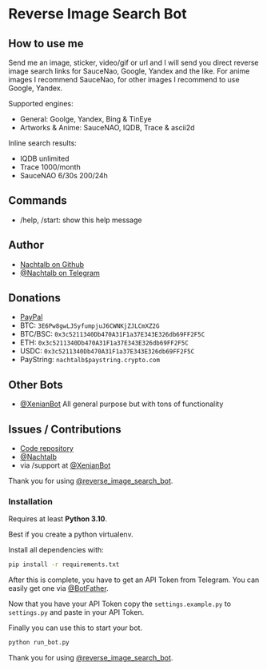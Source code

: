 # Reverse Image Search Bot

## How to use me

Send me an image, sticker, video/gif or url and I will send you direct reverse
image search links for SauceNao, Google, Yandex and the like. For anime images
I recommend SauceNao, for other images I recommend to use Google, Yandex.

Supported engines:

- General: Goolge, Yandex, Bing & TinEye
- Artworks & Anime: SauceNAO, IQDB, Trace & ascii2d

Inline search results:

- IQDB unlimited
- Trace 1000/month
- SauceNAO 6/30s 200/24h

## Commands

- /help, /start: show this help message

## Author

- [Nachtalb on Github](https://github.com/Nachtalb)
- [@Nachtalb on Telegram](https://t.me/Nachtalb)

## Donations

- [PayPal](https://paypal.me/Espig)
- BTC: `3E6Pw8gwLJSyfumpjuJ6CWNKjZJLCmXZ2G`
- BTC/BSC: `0x3c5211340Db470A31F1a37E343E326db69FF2F5C`
- ETH: `0x3c5211340Db470A31F1a37E343E326db69FF2F5C`
- USDC: `0x3c5211340Db470A31F1a37E343E326db69FF2F5C`
- PayString: `nachtalb$paystring.crypto.com`

## Other Bots

- [@XenianBot](https://t.me/XenianBot) All general purpose but with tons of functionality

## Issues / Contributions

- [Code repository](https://github.com/Nachtalb/reverse_image_search_bot)
- [@Nachtalb](https://t.me/Nachtalb)
- via /support at [@XenianBot](https://t.me/Nachtalb)

Thank you for using [@reverse_image_search_bot](https://t.me/reverse_image_search_bot).

### Installation

Requires at least **Python 3.10**.

Best if you create a python virtualenv.

Install all dependencies with:

```bash
pip install -r requirements.txt
```

After this is complete, you have to get an API Token from Telegram. You can
easily get one via [@BotFather](https://t.me/BotFather).

Now that you have your API Token copy the `settings.example.py` to `settings.py`
and paste in your API Token.

Finally you can use this to start your bot.

```bash
python run_bot.py
```

Thank you for using [@reverse_image_search_bot](https://t.me/reverse_image_search_bot).
